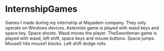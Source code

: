 # InternshipGames
Games I made during my internship at Mayadem company.
They only operate on Windows devices.
Asteroids game is played with wasd keys and space key. Space shoots. Wasd moves the player.
TheSwordsman game is played with wasd, left shift, space keys and mouse buttons. Space jumps. Mouse0 hits mouse1 blocks. Left shift dodge rolls.  
